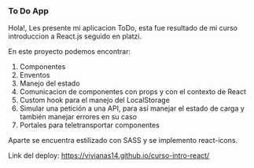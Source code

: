 ### To Do App

Hola!, Les presente mi aplicacion ToDo, esta fue resultado de mi curso introduccion a React.js seguido en platzi.

En este proyecto podemos encontrar:

1. Componentes
2. Enventos
3. Manejo del estado
4. Comunicacion de componentes con props y con el contexto de React
5. Custom hook para el manejo del LocalStorage
6. Simular una petición a una API, para así manejar el estado de carga y también manejar errores en su caso
7. Portales para teletransportar componentes

Aparte se encuentra estilizado con SASS y se implemento react-icons.

Link del deploy: https://vivianas14.github.io/curso-intro-react/
